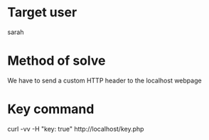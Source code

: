 # Target user
sarah
# Method of solve
We have to send a custom HTTP header to the localhost webpage
# Key command
curl -vv -H "key: true" http://localhost/key.php

